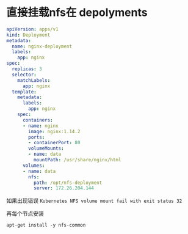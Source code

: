 # 直接挂载nfs在 depolyments

``` yaml
apiVersion: apps/v1
kind: Deployment
metadata:
  name: nginx-deployment
  labels:
    app: nginx
spec:
  replicas: 3
  selector:
    matchLabels:
      app: nginx
  template:
    metadata:
      labels:
        app: nginx
    spec:
      containers:
      - name: nginx
        image: nginx:1.14.2
        ports:
        - containerPort: 80
        volumeMounts:
        - name: data
          mountPath: /usr/share/nginx/html
      volumes:
      - name: data
        nfs:
          path: /opt/nfs-deployment
          server: 172.26.204.144
```

如果出现错误 ```Kubernetes NFS volume mount fail with exit status 32```

再每个节点安装
```
apt-get install -y nfs-common
```